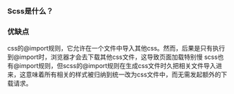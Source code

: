 ### Scss是什么？

### 优缺点
css的@import规则，它允许在一个文件中导入其他css。然而，后果是只有执行到@import时，浏览器才会去下载其他css文件，这导致页面加载特别慢
scss也有@import规则，但scss的@import规则在生成css文件时久把相关文件导入进来，这意味着所有相关的样式被归纳到统一改为css文件中，而无需发起额外的下载请求。


